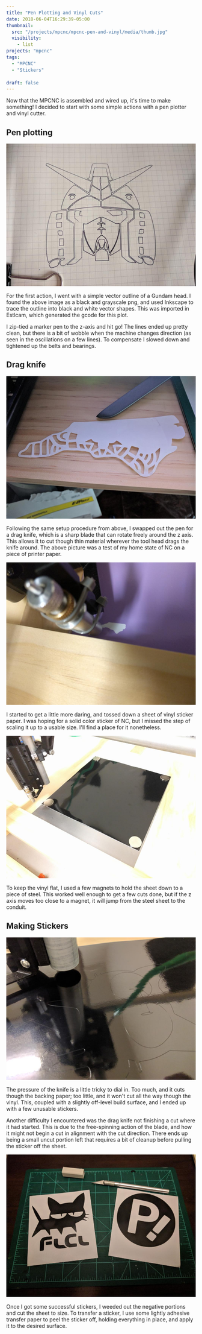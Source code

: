 ```yaml
---
title: "Pen Plotting and Vinyl Cuts"
date: 2018-06-04T16:29:39-05:00
thumbnail: 
  src: "/projects/mpcnc/mpcnc-pen-and-vinyl/media/thumb.jpg"
  visibility:
    - list
projects: "mpcnc"
tags:
  - "MPCNC"
  - "Stickers"

draft: false
---
```


Now that the MPCNC is assembled and wired up, it's time to make something! I decided to start with some simple actions with a pen plotter and vinyl cutter.

<!--more-->

## Pen plotting
![Test plotting](media/06mpavc01.jpg)

For the first action, I went with a simple vector outline of a Gundam head. I found the above image as a black and grayscale png, and used Inkscape to trace the outline into black and white vector shapes. This was imported in Estlcam, which generated the gcode for this plot.

I zip-tied a marker pen to the z-axis and hit go! The lines ended up pretty clean, but there is a bit of wobble when the machine changes direction (as seen in the oscillations on a few lines). To compensate I slowed down and tightened up the belts and bearings.

## Drag knife
![Paper cutting](media/06mpavc02.jpg)

Following the same setup procedure from above, I swapped out the pen for a drag knife, which is a sharp blade that can rotate freely around the z axis. This allows it to cut though thin material wherever the tool head drags the knife around. The above picture was a test of my home state of NC on a piece of printer paper.

![Small Sticker](media/06mpavc03.jpg)

I started to get a little more daring, and tossed down a sheet of vinyl sticker paper. I was hoping for a solid color sticker of NC, but I missed the step of scaling it up to a usable size. I'll find a place for it nonetheless.

![Vinyl cutting setup](media/06mpavc04.jpg)

To keep the vinyl flat, I used a few magnets to hold the sheet down to a piece of steel. This worked well enough to get a few cuts done, but if the z axis moves too close to a magnet, it will jump from the steel sheet to the conduit.

## Making Stickers
![Sticker](media/06mpavc05.jpg)

The pressure of the knife is a little tricky to dial in. Too much, and it cuts though the backing paper; too little, and it won't cut all the way though the vinyl. This, coupled with a slightly off-level build surface, and I ended up with a few unusable stickers.

Another difficulty I encountered was the drag knife not finishing a cut where it had started. This is due to the free-spinning action of the blade, and how it might not begin a cut in alignment with the cut direction. There ends up being a small uncut portion left that requires a bit of cleanup before pulling the sticker off the sheet.

![Stickers after weeding](media/06mpavc06.jpg)

Once I got some successful stickers, I weeded out the negative portions and cut the sheet to size. To transfer a sticker, I use some lightly adhesive transfer paper to peel the sticker off, holding everything in place, and apply it to the desired surface.